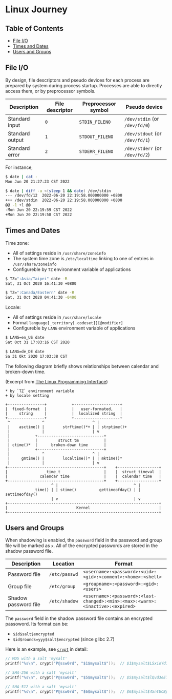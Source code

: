 # Linux Journey

## Table of Contents

- [File I/O](#file-io)
- [Times and Dates](#times-and-dates)
- [Users and Groups](#users-and-groups)

## File I/O

By design, file descriptors and pseudo devices for each process are prepared by system during process startup. Processes are able to directly access them, or by preprocessor symbols.

| Description     | File descriptor | Preprocessor symbol | Pseudo device                  |
|-----------------|-----------------|---------------------|--------------------------------|
| Standard input  | `0`             | `STDIN_FILENO`      | `/dev/stdin` (or `/dev/fd/0`)  |
| Standard output | `1`             | `STDOUT_FILENO`     | `/dev/stdout` (or `/dev/fd/1`) |
| Standard error  | `2`             | `STDERR_FILENO`     | `/dev/stderr` (or `/dev/fd/2`) |

For instance,

```bash
$ date | cat -
Mon Jun 20 21:27:23 CST 2022

$ date | diff -u <(sleep 1 && date) /dev/stdin
--- /dev/fd/12	2022-06-20 22:19:58.000000000 +0800
+++ /dev/stdin	2022-06-20 22:19:58.000000000 +0800
@@ -1 +1 @@
-Mon Jun 20 22:19:59 CST 2022
+Mon Jun 20 22:19:58 CST 2022
```

## Times and Dates

Time zone:
- All of settings reside in `/usr/share/zoneinfo`
- The system time zone is `/etc/localtime` linking to one of entries in `/usr/share/zoneinfo`
- Configureble by `TZ` environment variable of applications

```bash
$ TZ=":Asia/Taipei" date -R
Sat, 31 Oct 2020 16:41:30 +0800

$ TZ=":Canada/Eastern" date -R
Sat, 31 Oct 2020 04:41:30 -0400
```

Locale:
- All of settings reside in `/usr/share/locale`
- Format `language[_territory[.codeset]][@modifier]`
- Configureble by `LANG` environment variable of applications

```bash
$ LANG=en_US date
Sat Oct 31 17:03:16 CST 2020

$ LANG=de_DE date
Sa 31 Okt 2020 17:03:38 CST
```

The following diagram briefly shows relationships between calendar and broken-down time.

(Excerpt from [The Linux Programming Interface](https://man7.org/tlpi/index.html))

```
* by `TZ` environment variable
+ by locale setting

+----------------+           +--------------------+
|  fixed-format  |           |   user-formated,   |
|     string     |           |  localized string  |
+----------------+           +--------------------+
 ^              ^                     ^ |
 |    asctime() |        strftime()*+ | | strptime()+ 
 |              |                     | v
 |           +-----------------------------+
 |           |         struct tm           |
 | ctime()*  |      broken-down time       |
 |           +-----------------------------+
 |              ^                     ^ |
 |     gmtime() |        localtime()* | | mktime()*
 |              |                     | v
+------------------------------------------+    +------------------+
|                 time_t                   |    |  struct timeval  |
|              calendar time               |    |  calendar time   |
+------------------------------------------+    +------------------+
                    ^ |                                 ^ |
             time() | | stime()          gettimeofday() | | settimeofday()
                    | v                                 | v 
+------------------------------------------------------------------+
|                              Kernel                              |
+------------------------------------------------------------------+
```

## Users and Groups

When shadowing is enabled, the `password` field in the password and group file will be marked as `x`. All of the encrypted passwords are stored in the shadow password file. 

| Description          | Location        | Format                                                                         |
|----------------------|-----------------|--------------------------------------------------------------------------------|
| Password file        | `/etc/passwd`   | `<username>:<password>:<uid>:<gid>:<comment>:<home>:<shell>`                   |
| Group file           | `/etc/group`    | `<groupname>:<password>:<gid>:<users>`                                         |
| Shadow password file | `/etc/shadow`   | `<username>:<password>:<last-changed>:<min>:<max>:<warn>:<inactive>:<expired>` |

The `password` field in the shadow password file contains an encrypted passoword. Its format can be:

- `$id$salt$encrypted`
- `$id$rounds=yyy$salt$encrypted` (since glibc 2.7)

Here is an example, see [`crypt`](https://man7.org/linux/man-pages/man3/crypt.3.html) in detail:

```c
// MD5 with a salt 'mysalt'
printf("%s\n", crypt("P@ssw0rd", "$1$mysalt$"));  // $1$mysalt$LSxioYd1q6Rl2LG.3IXwm/

// SHA-256 with a salt 'mysalt'
printf("%s\n", crypt("P@ssw0rd", "$5$mysalt$"));  // $5$mysalt$lQvd3eETPGyCrL3GjXojml9LqHjaW8FHyw3Yfoimej9

// SHA-512 with a salt 'mysalt'
printf("%s\n", crypt("P@ssw0rd", "$6$mysalt$"));  // $6$mysalt$45ntUCBpDXhrwoe9WXVnehWwJlop2aG2j1IWdm5hW06OBiAyP/dpu4eMlgAq7EFHzSy7OUCathAiDUOPgjtuA/
```
